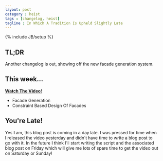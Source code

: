 ```yaml
---
layout: post
category : heist
tags : [changelog, heist]
tagline : In Which A Tradition Is Upheld Slightly Late
---
```

{% include JB/setup %}


## TL;DR

Another changelog is out, showing off the new facade generation system.

## This week...

[**Watch The Video!**](https://www.youtube.com/watch?v=wl9U-Mh5bS0)

- Facade Generation
- Constraint Based Design Of Facades

## You're Late!

Yes I am, this blog post is coming in a day late. I was pressed for time when I released the video yesterday and didn't have time to write a blog post to go with it. In the future I think I'll start writing the script and the associated blog post on Friday which will give me lots of spare time to get the video out on Saturday or Sunday!